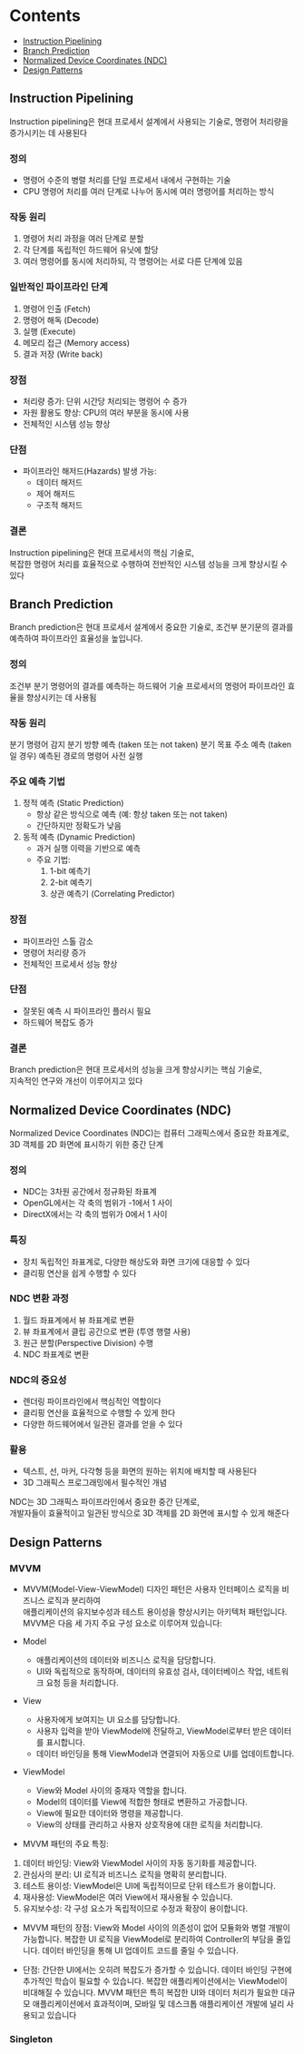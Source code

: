 ﻿# Contents
- [Instruction Pipelining](#Instruction-Pipelining)
- [Branch Prediction](#Branch-Prediction)
- [Normalized Device Coordinates (NDC)](#Normalized-Device-Coordinates-(NDC))
- [Design Patterns](#Desing-Patterns)

## Instruction Pipelining
Instruction pipelining은 현대 프로세서 설계에서 사용되는 기술로, 명령어 처리량을 증가시키는 데 사용된다

### 정의
- 명령어 수준의 병렬 처리를 단일 프로세서 내에서 구현하는 기술
- CPU 명령어 처리를 여러 단계로 나누어 동시에 여러 명령어를 처리하는 방식

### 작동 원리
1. 명령어 처리 과정을 여러 단계로 분할
1. 각 단계를 독립적인 하드웨어 유닛에 할당
1. 여러 명령어를 동시에 처리하되, 각 명령어는 서로 다른 단계에 있음

### 일반적인 파이프라인 단계
1. 명령어 인출 (Fetch)
1. 명령어 해독 (Decode)
1. 실행 (Execute)
1. 메모리 접근 (Memory access)
1. 결과 저장 (Write back)

### 장점
- 처리량 증가: 단위 시간당 처리되는 명령어 수 증가
- 자원 활용도 향상: CPU의 여러 부분을 동시에 사용
- 전체적인 시스템 성능 향상

### 단점
- 파이프라인 해저드(Hazards) 발생 가능:
	- 데이터 해저드
	- 제어 해저드
	- 구조적 해저드

### 결론
Instruction pipelining은 현대 프로세서의 핵심 기술로,  
복잡한 명령어 처리를 효율적으로 수행하여 전반적인 시스템 성능을 크게 향상시킬 수 있다

## Branch Prediction
Branch prediction은 현대 프로세서 설계에서 중요한 기술로, 조건부 분기문의 결과를 예측하여 파이프라인 효율성을 높입니다.

### 정의
조건부 분기 명령어의 결과를 예측하는 하드웨어 기술
프로세서의 명령어 파이프라인 효율을 향상시키는 데 사용됨

### 작동 원리
분기 명령어 감지
분기 방향 예측 (taken 또는 not taken)
분기 목표 주소 예측 (taken일 경우)
예측된 경로의 명령어 사전 실행

### 주요 예측 기법
1. 정적 예측 (Static Prediction)
	- 항상 같은 방식으로 예측 (예: 항상 taken 또는 not taken)
	- 간단하지만 정확도가 낮음
1. 동적 예측 (Dynamic Prediction)
	- 과거 실행 이력을 기반으로 예측
	- 주요 기법:
		1. 1-bit 예측기
		1. 2-bit 예측기
		1. 상관 예측기 (Correlating Predictor)

### 장점
- 파이프라인 스톨 감소
- 명령어 처리량 증가
- 전체적인 프로세서 성능 향상

### 단점
- 잘못된 예측 시 파이프라인 플러시 필요
- 하드웨어 복잡도 증가

### 결론
Branch prediction은 현대 프로세서의 성능을 크게 향상시키는 핵심 기술로,  
지속적인 연구와 개선이 이루어지고 있다

## Normalized Device Coordinates (NDC)
Normalized Device Coordinates (NDC)는 컴퓨터 그래픽스에서 중요한 좌표계로, 3D 객체를 2D 화면에 표시하기 위한 중간 단계

### 정의
- NDC는 3차원 공간에서 정규화된 좌표계
- OpenGL에서는 각 축의 범위가 -1에서 1 사이
- DirectX에서는 각 축의 범위가 0에서 1 사이

### 특징
- 장치 독립적인 좌표계로, 다양한 해상도와 화면 크기에 대응할 수 있다
- 클리핑 연산을 쉽게 수행할 수 있다

### NDC 변환 과정
1. 월드 좌표계에서 뷰 좌표계로 변환
2. 뷰 좌표계에서 클립 공간으로 변환 (투영 행렬 사용)
3. 원근 분할(Perspective Division) 수행
4. NDC 좌표계로 변환

### NDC의 중요성
- 렌더링 파이프라인에서 핵심적인 역할이다
- 클리핑 연산을 효율적으로 수행할 수 있게 한다
- 다양한 하드웨어에서 일관된 결과를 얻을 수 있다

### 활용
- 텍스트, 선, 마커, 다각형 등을 화면의 원하는 위치에 배치할 때 사용된다
- 3D 그래픽스 프로그래밍에서 필수적인 개념

NDC는 3D 그래픽스 파이프라인에서 중요한 중간 단계로,  
개발자들이 효율적이고 일관된 방식으로 3D 객체를 2D 화면에 표시할 수 있게 해준다

## Design Patterns
### MVVM
- MVVM(Model-View-ViewModel) 디자인 패턴은 사용자 인터페이스 로직을 비즈니스 로직과 분리하여  
애플리케이션의 유지보수성과 테스트 용이성을 향상시키는 아키텍처 패턴입니다.  
MVVM은 다음 세 가지 주요 구성 요소로 이루어져 있습니다:  

- Model
	- 애플리케이션의 데이터와 비즈니스 로직을 담당합니다.
	- UI와 독립적으로 동작하며, 데이터의 유효성 검사, 데이터베이스 작업, 네트워크 요청 등을 처리합니다.

- View
	- 사용자에게 보여지는 UI 요소를 담당합니다.
	- 사용자 입력을 받아 ViewModel에 전달하고, ViewModel로부터 받은 데이터를 표시합니다.
	- 데이터 바인딩을 통해 ViewModel과 연결되어 자동으로 UI를 업데이트합니다.

- ViewModel
	- View와 Model 사이의 중재자 역할을 합니다.
	- Model의 데이터를 View에 적합한 형태로 변환하고 가공합니다.
	- View에 필요한 데이터와 명령을 제공합니다.
	- View의 상태를 관리하고 사용자 상호작용에 대한 로직을 처리합니다.

- MVVM 패턴의 주요 특징:
1. 데이터 바인딩: View와 ViewModel 사이의 자동 동기화를 제공합니다.
1. 관심사의 분리: UI 로직과 비즈니스 로직을 명확히 분리합니다.
1. 테스트 용이성: ViewModel은 UI에 독립적이므로 단위 테스트가 용이합니다.
1. 재사용성: ViewModel은 여러 View에서 재사용될 수 있습니다.
1. 유지보수성: 각 구성 요소가 독립적이므로 수정과 확장이 용이합니다.

- MVVM 패턴의 장점:
View와 Model 사이의 의존성이 없어 모듈화와 병렬 개발이 가능합니다.
복잡한 UI 로직을 ViewModel로 분리하여 Controller의 부담을 줄입니다.
데이터 바인딩을 통해 UI 업데이트 코드를 줄일 수 있습니다.

- 단점:
간단한 UI에서는 오히려 복잡도가 증가할 수 있습니다.
데이터 바인딩 구현에 추가적인 학습이 필요할 수 있습니다.
복잡한 애플리케이션에서는 ViewModel이 비대해질 수 있습니다.
MVVM 패턴은 특히 복잡한 UI와 데이터 처리가 필요한 대규모 애플리케이션에서 효과적이며, 모바일 및 데스크톱 애플리케이션 개발에 널리 사용되고 있습니다

### Singleton
